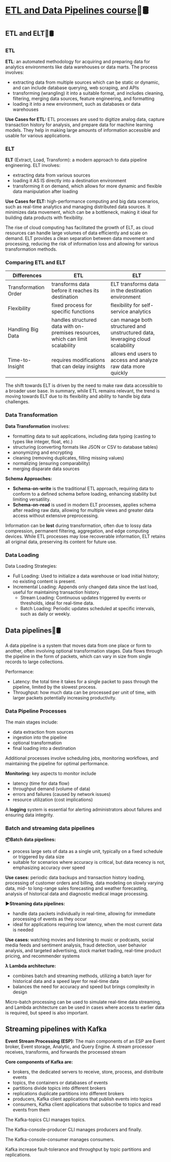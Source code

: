# [ETL and Data Pipelines course](https://www.coursera.org/learn/etl-and-data-pipelines-shell-airflow-kafka)🔀🛢️

## ETL and ELT🔀🛢️

### ETL

**ETL**: an automated methodology for acquiring and preparing data for analytics environments like data warehouses or data marts. The process involves:
- extracting data from multiple sources which can be static or dynamic, and can include database querying, web scraping, and APIs
- transforming (wrangling) it into a suitable format, and includes cleaning, filtering, merging data sources, feature engineering, and formatting
- loading it into a new environment, such as databases or data warehouses

**Use Cases for ETL:** ETL processes are used to digitize analog data, capture transaction history for analysis, and prepare data for machine learning models.
They help in making large amounts of information accessible and usable for various applications.

### ELT

**ELT** (Extract, Load, Transform): a modern approach to data pipeline engineering. ELT involves:
- extracting data from various sources
- loading it AS IS directly into a destination environment
- transforming it on demand, which allows for more dynamic and flexible data manipulation after loading

**Use Cases for ELT:** high-performance computing and big data scenarios, such as real-time analytics and managing distributed data sources. It minimizes data movement, which can be a bottleneck, making it ideal for building data products with flexibility.

The rise of cloud computing has facilitated the growth of ELT, as cloud resources can handle large volumes of data efficiently and scale on demand.
ELT provides a clean separation between data movement and processing, reducing the risk of information loss and allowing for various transformation methods.

### Comparing ETL and ELT

|Differences|ETL|ELT|
|---|---|---|
|Transformation Order|transforms data before it reaches its destination|ELT transforms data in the destination environment|
|Flexibility|fixed process for specific functions|flexibility for self-service analytics|
|Handling Big Data|handles structured data with on-premises resources, which can limit scalability|can manage both structured and unstructured data, leveraging cloud scalability|
|Time-to-Insight|requires modifications that can delay insights|allows end users to access and analyze raw data more quickly|

The shift towards ELT is driven by the need to make raw data accessible to a broader user base. In summary, while ETL remains relevant, the trend is moving towards ELT due to its flexibility and ability to handle big data challenges.

### Data Transformation

**Data Transformation** involves:
- formatting data to suit applications, including data typing (casting to types like integer, float, etc.)
- structuring (converting formats like JSON or CSV to database tables)
- anonymizing and encrypting
- cleaning (removing duplicates, filling missing values)
- normalizing (ensuring comparability)
- merging disparate data sources

**Schema Approaches:**
- **Schema-on-write** is the traditional ETL approach, requiring data to conform to a defined schema before loading, enhancing stability but limiting versatility.
- **Schema-on-read** is used in modern ELT processes, applies schema after reading raw data, allowing for multiple views and greater data access without extensive preprocessing.

Information can be **lost** during transformation, often due to lossy data compression, permanent filtering, aggregation, and edge computing devices. While ETL processes may lose recoverable information, ELT retains all original data, preserving its content for future use.

### Data Loading

Data Loading Strategies:
- Full Loading: Used to initialize a data warehouse or load initial history; no existing content is present.
- Incremental Loading: Appends only changed data since the last load, useful for maintaining transaction history.
  - Stream Loading: Continuous updates triggered by events or thresholds, ideal for real-time data.
  - Batch Loading: Periodic updates scheduled at specific intervals, such as daily or weekly.
 
## Data pipelines🔀🛢️

A data pipeline is a system that moves data from one place or form to another, often involving optional transformation stages.
Data flows through the pipeline in the form of packets, which can vary in size from single records to large collections.

Performance:
- Latency: the total time it takes for a single packet to pass through the pipeline, limited by the slowest process.
- Throughput: how much data can be processed per unit of time, with larger packets potentially increasing productivity.

### Data Pipeline Processes

The main stages include:
- data extraction from sources
- ingestion into the pipeline
- optional transformation
- final loading into a destination
  
Additional processes involve scheduling jobs, monitoring workflows, and maintaining the pipeline for optimal performance.

**Monitoring:** key aspects to monitor include
- latency (time for data flow)
- throughput demand (volume of data)
- errors and failures (caused by network issues)
- resource utilization (cost implications)

A **logging** system is essential for alerting administrators about failures and ensuring data integrity.

### Batch and streaming data pipelines

**📦Batch data pipelines:** 
- process large sets of data as a single unit, typically on a fixed schedule or triggered by data size
- suitable for scenarios where accuracy is critical, but data recency is not, emphasizing accuracy over speed

**Use cases:** periodic data backups and transaction history loading, processing of customer orders and billing, data modeling on slowly varying data, mid- to long-range sales forecasting and weather forecasting, analysis of historical data and diagnostic medical image processing.

**▶️Streaming data pipelines:**
- handle data packets individually in real-time, allowing for immediate processing of events as they occur
- ideal for applications requiring low latency, when the most current data is needed

**Use cases:** watching movies and listening to music or podcasts,
social media feeds and sentiment analysis, fraud detection, user behavior analysis, and targeted advertising, stock market trading, 
real-time product pricing, and recommender systems

**λ Lambda architecture:** 
- combines batch and streaming methods, utilizing a batch layer for historical data and a speed layer for real-time data
- balances the need for accuracy and speed but brings complexity in design

Micro-batch processing can be used to simulate real-time data streaming, and Lambda architecture can be used in cases where access to earlier data is required, but speed is also important.

## Streaming pipelines with Kafka

**Event Stream Processing (ESP):** The main components of an ESP are Event broker, Event storage, Analytic, and Query Engine.
A stream processor receives, transforms, and forwards the processed stream 


**Core components of Kafka are:**
- brokers, the dedicated servers to receive, store, process, and distribute events
- topics, the containers or databases of events
- partitions divide topics into different brokers
- replications duplicate partitions into different brokers
- producers, Kafka client applications that publish events into topics
- consumers, Kafka client applications that subscribe to topics and read events from them

The Kafka-topics CLI manages topics. 

The Kafka-console-producer CLI manages producers and finally.

The Kafka-console-consumer manages consumers.

Kafka increase fault-tolerance and throughput by topic partitions and replications.






